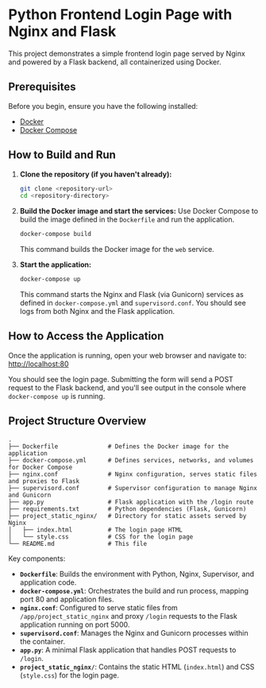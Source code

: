# Python Frontend Login Page with Nginx and Flask

This project demonstrates a simple frontend login page served by Nginx and powered by a Flask backend, all containerized using Docker.

## Prerequisites

Before you begin, ensure you have the following installed:
- [Docker](https://docs.docker.com/get-docker/)
- [Docker Compose](https://docs.docker.com/compose/install/)

## How to Build and Run

1.  **Clone the repository (if you haven't already):**
    ```bash
    git clone <repository-url>
    cd <repository-directory>
    ```

2.  **Build the Docker image and start the services:**
    Use Docker Compose to build the image defined in the `Dockerfile` and run the application.
    ```bash
    docker-compose build
    ```
    This command builds the Docker image for the `web` service.

3.  **Start the application:**
    ```bash
    docker-compose up
    ```
    This command starts the Nginx and Flask (via Gunicorn) services as defined in `docker-compose.yml` and `supervisord.conf`. You should see logs from both Nginx and the Flask application.

## How to Access the Application

Once the application is running, open your web browser and navigate to:
[http://localhost:80](http://localhost:80)

You should see the login page. Submitting the form will send a POST request to the Flask backend, and you'll see output in the console where `docker-compose up` is running.

## Project Structure Overview

```
.
├── Dockerfile              # Defines the Docker image for the application
├── docker-compose.yml      # Defines services, networks, and volumes for Docker Compose
├── nginx.conf              # Nginx configuration, serves static files and proxies to Flask
├── supervisord.conf        # Supervisor configuration to manage Nginx and Gunicorn
├── app.py                  # Flask application with the /login route
├── requirements.txt        # Python dependencies (Flask, Gunicorn)
├── project_static_nginx/   # Directory for static assets served by Nginx
│   ├── index.html          # The login page HTML
│   └── style.css           # CSS for the login page
└── README.md               # This file
```

Key components:
-   **`Dockerfile`**: Builds the environment with Python, Nginx, Supervisor, and application code.
-   **`docker-compose.yml`**: Orchestrates the build and run process, mapping port 80 and application files.
-   **`nginx.conf`**: Configured to serve static files from `/app/project_static_nginx` and proxy `/login` requests to the Flask application running on port 5000.
-   **`supervisord.conf`**: Manages the Nginx and Gunicorn processes within the container.
-   **`app.py`**: A minimal Flask application that handles POST requests to `/login`.
-   **`project_static_nginx/`**: Contains the static HTML (`index.html`) and CSS (`style.css`) for the login page.
```
